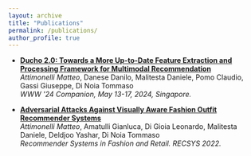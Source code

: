 ```yaml
---
layout: archive
title: "Publications"
permalink: /publications/
author_profile: true
---
```


* **[Ducho 2.0: Towards a More Up-to-Date Feature Extraction and
Processing Framework for Multimodal Recommendation](https://arxiv.org/abs/2403.04503)**  
_Attimonelli Matteo_, Danese Danilo, Malitesta Daniele, Pomo Claudio, Gassi Giuseppe, Di Noia Tommaso  
*WWW '24 Companion, May 13-17, 2024, Singapore.* 


* **[Adversarial Attacks Against Visually Aware Fashion Outfit Recommender Systems](https://link.springer.com/chapter/10.1007/978-3-031-22192-7_4)**  
_Attimonelli Matteo_, Amatulli Gianluca, Di Gioia Leonardo, Malitesta Daniele, Deldjoo Yashar, Di Noia Tommaso  
*Recommender Systems in Fashion and Retail. RECSYS 2022.* 
